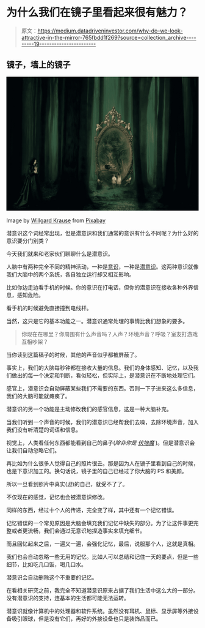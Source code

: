 # 为什么我们在镜子里看起来很有魅力？

> 原文：<https://medium.datadriveninvestor.com/why-do-we-look-attractive-in-the-mirror-765fbdd1f269?source=collection_archive---------19----------------------->

## 镜子，墙上的镜子

![](img/3cd5a8454af56a3235e4582cb48f072f.png)

Image by [Willgard Krause](https://pixabay.com/users/willgard-4665627/?utm_source=link-attribution&utm_medium=referral&utm_campaign=image&utm_content=4922145) from [Pixabay](https://pixabay.com/?utm_source=link-attribution&utm_medium=referral&utm_campaign=image&utm_content=4922145)

潜意识这个词经常出现，但是潜意识和我们通常的意识有什么不同呢？为什么好的意识要分门别类？

今天我们就来和老家伙们聊聊什么是潜意识。

人脑中有两种完全不同的精神活动，一种是[意识](https://en.wikipedia.org/wiki/Consciousness)，一种是[潜意识](https://en.wikipedia.org/wiki/Subconscious)。这两种意识就像我们大脑中的两个系统，各自独立运行却又相互影响。

比如你边走边看手机的时候。你的意识在打电话，但你的潜意识在接收各种外界信息，感知危险。

看手机的时候避免直接撞到电线杆。

当然，这只是它的基本功能之一。潜意识通常处理的事情比我们想象的要多。

> 你现在在哪里？你周围有什么声音吗？人声？环境声音？呼吸？室友打游戏互相吵架？

当你读到这篇稿子的时候，其他的声音似乎都被屏蔽了。

事实上，我们的大脑每秒钟都在接收大量的信息。我们的身体感知、记忆，以及我们做出的每一个决定和判断，看似轻松，但实际上，是潜意识在不断地处理它们。

感官上，潜意识会自动屏蔽某些我们不需要的东西。否则一下子进来这么多信息，我们的大脑可能就瘫痪了。

潜意识的另一个功能是主动修改我们的感官信息，这是一种大脑补充。

当我们听到一个声音的时候，我们的潜意识已经帮我们去噪，去除环境声音，加入我们没有听清楚的词语和信息。

视觉上，人类看任何东西都能看到自己的鼻子(*除非你是* [*伏地魔*](https://en.wikipedia.org/wiki/Lord_Voldemort) )。但是潜意识会让我们自动忽略它们。

再比如为什么很多人觉得自己的照片很丑。那是因为人在镜子里看到自己的时候，也是下意识加工的。换句话说，镜子里的自己已经过了你大脑的 PS 和美颜。

所以一旦看到照片中真实(*丑*)的自己，就受不了了。

不仅现在的感觉，记忆也会被潜意识修改。

同样的东西，经过十个人的传递，完全变了样，其中还有一个记忆错误。

记忆错误的一个常见原因是大脑会填充我们记忆中缺失的部分。为了让这件事更完整或者更流畅，我们会通过无意识地捏造事实来填充细节。

而且回忆起来之后，一遍又一遍，会强化记忆，最后，说服那个人，这就是真相。

我们也会自动忽略一些无用的记忆。比如人可以总结和记住一天的要点，但是一些细节，比如吃几口饭，喝几口水。

潜意识会自动删除这个不重要的记忆。

在看相关研究之前，我完全不知道潜意识原来占据了我们生活中这么大的一部分。没有潜意识的支持，连基本的生活都可能无法运转。

潜意识就像计算机中的处理器和软件系统。虽然没有耳机、鼠标、显示屏等外接设备吸引眼球，但是没有它们，再好的外接设备也只是装饰品而已。